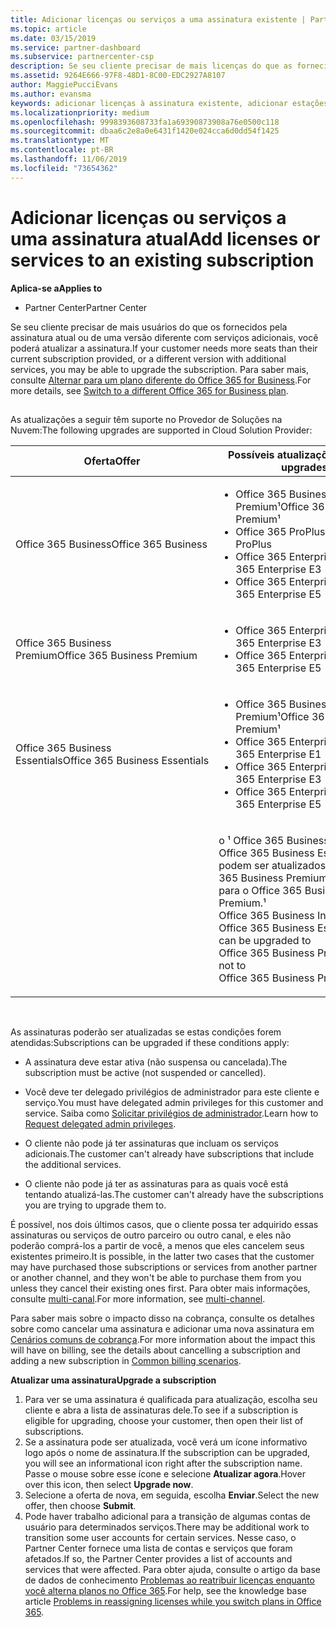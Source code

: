 ```yaml
---
title: Adicionar licenças ou serviços a uma assinatura existente | Partner Center
ms.topic: article
ms.date: 03/15/2019
ms.service: partner-dashboard
ms.subservice: partnercenter-csp
description: Se seu cliente precisar de mais licenças do que as fornecidas pela assinatura atual ou de uma versão diferente com serviços adicionais, você poderá fazer upgrade da assinatura.
ms.assetid: 9264E666-97F8-48D1-8C00-EDC2927A8107
author: MaggiePucciEvans
ms.author: evansma
keywords: adicionar licenças à assinatura existente, adicionar estações à assinatura existente, modificar uma assinatura, alterar uma assinatura, comprar mais licenças para um cliente
ms.localizationpriority: medium
ms.openlocfilehash: 9998393608733fa1a69390873908a76e0500c118
ms.sourcegitcommit: dbaa6c2e8a0e6431f1420e024cca6d0dd54f1425
ms.translationtype: MT
ms.contentlocale: pt-BR
ms.lasthandoff: 11/06/2019
ms.locfileid: "73654362"
---
```

# <a name="add-licenses-or-services-to-an-existing-subscription"></a><span data-ttu-id="7f269-104">Adicionar licenças ou serviços a uma assinatura atual</span><span class="sxs-lookup"><span data-stu-id="7f269-104">Add licenses or services to an existing subscription</span></span>

<span data-ttu-id="7f269-105">**Aplica-se a**</span><span class="sxs-lookup"><span data-stu-id="7f269-105">**Applies to**</span></span>

-  <span data-ttu-id="7f269-106">Partner Center</span><span class="sxs-lookup"><span data-stu-id="7f269-106">Partner Center</span></span>

<span data-ttu-id="7f269-107">Se seu cliente precisar de mais usuários do que os fornecidos pela assinatura atual ou de uma versão diferente com serviços adicionais, você poderá atualizar a assinatura.</span><span class="sxs-lookup"><span data-stu-id="7f269-107">If your customer needs more seats than their current subscription provided, or a different version with additional services, you may be able to upgrade the subscription.</span></span> <span data-ttu-id="7f269-108">Para saber mais, consulte [Alternar para um plano diferente do Office 365 for Business](https://go.microsoft.com/fwlink/p/?LinkId=723577).</span><span class="sxs-lookup"><span data-stu-id="7f269-108">For more details, see [Switch to a different Office 365 for Business plan](https://go.microsoft.com/fwlink/p/?LinkId=723577).</span></span>

## <a href="" id="upgradesubscription"></a>


<span data-ttu-id="7f269-109">As atualizações a seguir têm suporte no Provedor de Soluções na Nuvem:</span><span class="sxs-lookup"><span data-stu-id="7f269-109">The following upgrades are supported in Cloud Solution Provider:</span></span>

<table>
<colgroup>
<col width="50%" />
<col width="50%" />
</colgroup>
<thead>
<tr class="header">
<th><span data-ttu-id="7f269-110">Oferta</span><span class="sxs-lookup"><span data-stu-id="7f269-110">Offer</span></span></th>
<th><span data-ttu-id="7f269-111">Possíveis atualizações</span><span class="sxs-lookup"><span data-stu-id="7f269-111">Possible upgrades</span></span></th>
</tr>
</thead>
<tbody>
<tr class="odd">
<td><span data-ttu-id="7f269-112">Office 365 Business</span><span class="sxs-lookup"><span data-stu-id="7f269-112">Office 365 Business</span></span></td>
<td><ul>
<li><span data-ttu-id="7f269-113">Office 365 Business Premium¹</span><span class="sxs-lookup"><span data-stu-id="7f269-113">Office 365 Business Premium¹</span></span></li>
<li><span data-ttu-id="7f269-114">Office 365 ProPlus</span><span class="sxs-lookup"><span data-stu-id="7f269-114">Office 365 ProPlus</span></span></li>
<li><span data-ttu-id="7f269-115">Office 365 Enterprise E3</span><span class="sxs-lookup"><span data-stu-id="7f269-115">Office 365 Enterprise E3</span></span></li>
<li><span data-ttu-id="7f269-116">Office 365 Enterprise E5</span><span class="sxs-lookup"><span data-stu-id="7f269-116">Office 365 Enterprise E5</span></span></li>
</ul></td>
</tr>
<tr class="even">
<td><span data-ttu-id="7f269-117">Office 365 Business Premium</span><span class="sxs-lookup"><span data-stu-id="7f269-117">Office 365 Business Premium</span></span></td>
<td><ul>
<li><span data-ttu-id="7f269-118">Office 365 Enterprise E3</span><span class="sxs-lookup"><span data-stu-id="7f269-118">Office 365 Enterprise E3</span></span></li>
<li><span data-ttu-id="7f269-119">Office 365 Enterprise E5</span><span class="sxs-lookup"><span data-stu-id="7f269-119">Office 365 Enterprise E5</span></span></li>
</ul></td>
</tr>
<tr class="odd">
<td><span data-ttu-id="7f269-120">Office 365 Business Essentials</span><span class="sxs-lookup"><span data-stu-id="7f269-120">Office 365 Business Essentials</span></span></td>
<td><ul>
<li><span data-ttu-id="7f269-121">Office 365 Business Premium¹</span><span class="sxs-lookup"><span data-stu-id="7f269-121">Office 365 Business Premium¹</span></span></li>
<li><span data-ttu-id="7f269-122">Office 365 Enterprise E1</span><span class="sxs-lookup"><span data-stu-id="7f269-122">Office 365 Enterprise E1</span></span></li>
<li><span data-ttu-id="7f269-123">Office 365 Enterprise E3</span><span class="sxs-lookup"><span data-stu-id="7f269-123">Office 365 Enterprise E3</span></span></li>
<li><span data-ttu-id="7f269-124">Office 365 Enterprise E5</span><span class="sxs-lookup"><span data-stu-id="7f269-124">Office 365 Enterprise E5</span></span></li>
</ul></td>
</tr>
<tr class="even">
<td></td>
<td><p><span data-ttu-id="7f269-125">o ¹ Office 365 Business India e o Office 365 Business Essentials India podem ser atualizados para o Office 365 Business Premium Índia, não para o Office 365 Business Premium.</span><span class="sxs-lookup"><span data-stu-id="7f269-125">¹ Office 365 Business India and Office 365 Business Essentials India can be upgraded to Office 365 Business Premium India, not to Office 365 Business Premium.</span></span></p></td>
</tr>
</tbody>
</table>

 

<span data-ttu-id="7f269-126">As assinaturas poderão ser atualizadas se estas condições forem atendidas:</span><span class="sxs-lookup"><span data-stu-id="7f269-126">Subscriptions can be upgraded if these conditions apply:</span></span>

-   <span data-ttu-id="7f269-127">A assinatura deve estar ativa (não suspensa ou cancelada).</span><span class="sxs-lookup"><span data-stu-id="7f269-127">The subscription must be active (not suspended or cancelled).</span></span>

-   <span data-ttu-id="7f269-128">Você deve ter delegado privilégios de administrador para este cliente e serviço.</span><span class="sxs-lookup"><span data-stu-id="7f269-128">You must have delegated admin privileges for this customer and service.</span></span> <span data-ttu-id="7f269-129">Saiba como [Solicitar privilégios de administrador](request-a-relationship-with-a-customer.md).</span><span class="sxs-lookup"><span data-stu-id="7f269-129">Learn how to [Request delegated admin privileges](request-a-relationship-with-a-customer.md).</span></span>

-   <span data-ttu-id="7f269-130">O cliente não pode já ter assinaturas que incluam os serviços adicionais.</span><span class="sxs-lookup"><span data-stu-id="7f269-130">The customer can't already have subscriptions that include the additional services.</span></span>

-   <span data-ttu-id="7f269-131">O cliente não pode já ter as assinaturas para as quais você está tentando atualizá-las.</span><span class="sxs-lookup"><span data-stu-id="7f269-131">The customer can't already have the subscriptions you are trying to upgrade them to.</span></span>

<span data-ttu-id="7f269-132">É possível, nos dois últimos casos, que o cliente possa ter adquirido essas assinaturas ou serviços de outro parceiro ou outro canal, e eles não poderão comprá-los a partir de você, a menos que eles cancelem seus existentes primeiro.</span><span class="sxs-lookup"><span data-stu-id="7f269-132">It is possible, in the latter two cases that the customer may have purchased those subscriptions or services from another partner or another channel, and they won't be able to purchase them from you unless they cancel their existing ones first.</span></span> <span data-ttu-id="7f269-133">Para obter mais informações, consulte [multi-canal](multichannel.md).</span><span class="sxs-lookup"><span data-stu-id="7f269-133">For more information, see [multi-channel](multichannel.md).</span></span>

<span data-ttu-id="7f269-134">Para saber mais sobre o impacto disso na cobrança, consulte os detalhes sobre como cancelar uma assinatura e adicionar uma nova assinatura em [Cenários comuns de cobrança](common-billing-scenarios.md).</span><span class="sxs-lookup"><span data-stu-id="7f269-134">For more information about the impact this will have on billing, see the details about cancelling a subscription and adding a new subscription in [Common billing scenarios](common-billing-scenarios.md).</span></span>

<span data-ttu-id="7f269-135">**Atualizar uma assinatura**</span><span class="sxs-lookup"><span data-stu-id="7f269-135">**Upgrade a subscription**</span></span>

1.  <span data-ttu-id="7f269-136">Para ver se uma assinatura é qualificada para atualização, escolha seu cliente e abra a lista de assinaturas dele.</span><span class="sxs-lookup"><span data-stu-id="7f269-136">To see if a subscription is eligible for upgrading, choose your customer, then open their list of subscriptions.</span></span>
2.  <span data-ttu-id="7f269-137">Se a assinatura pode ser atualizada, você verá um ícone informativo logo após o nome de assinatura.</span><span class="sxs-lookup"><span data-stu-id="7f269-137">If the subscription can be upgraded, you will see an informational icon right after the subscription name.</span></span> <span data-ttu-id="7f269-138">Passe o mouse sobre esse ícone e selecione **Atualizar agora**.</span><span class="sxs-lookup"><span data-stu-id="7f269-138">Hover over this icon, then select **Upgrade now**.</span></span>
3.  <span data-ttu-id="7f269-139">Selecione a oferta de nova, em seguida, escolha **Enviar**.</span><span class="sxs-lookup"><span data-stu-id="7f269-139">Select the new offer, then choose **Submit**.</span></span>
4.  <span data-ttu-id="7f269-140">Pode haver trabalho adicional para a transição de algumas contas de usuário para determinados serviços.</span><span class="sxs-lookup"><span data-stu-id="7f269-140">There may be additional work to transition some user accounts for certain services.</span></span> <span data-ttu-id="7f269-141">Nesse caso, o Partner Center fornece uma lista de contas e serviços que foram afetados.</span><span class="sxs-lookup"><span data-stu-id="7f269-141">If so, the Partner Center provides a list of accounts and services that were affected.</span></span> <span data-ttu-id="7f269-142">Para obter ajuda, consulte o artigo da base de dados de conhecimento [Problemas ao reatribuir licenças enquanto você alterna planos no Office 365](https://go.microsoft.com/fwlink/p/?LinkId=723576).</span><span class="sxs-lookup"><span data-stu-id="7f269-142">For help, see the knowledge base article [Problems in reassigning licenses while you switch plans in Office 365](https://go.microsoft.com/fwlink/p/?LinkId=723576).</span></span>

 

 



